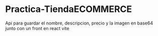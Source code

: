 # Practica-TiendaECOMMERCE
Api para guardar el nombre, descripcion, precio y la imagen en base64 junto con un front en react vite
